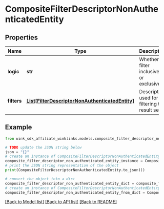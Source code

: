 # CompositeFilterDescriptorNonAuthenticatedEntity


## Properties

Name | Type | Description | Notes
------------ | ------------- | ------------- | -------------
**logic** | **str** | Whether to filter inclusively or exclusively | [optional] 
**filters** | [**List[FilterDescriptorNonAuthenticatedEntity]**](FilterDescriptorNonAuthenticatedEntity.md) | Descriptors used for filtering the result set | [optional] 

## Example

```python
from wink_sdk_affiliate_winklinks.models.composite_filter_descriptor_non_authenticated_entity import CompositeFilterDescriptorNonAuthenticatedEntity

# TODO update the JSON string below
json = "{}"
# create an instance of CompositeFilterDescriptorNonAuthenticatedEntity from a JSON string
composite_filter_descriptor_non_authenticated_entity_instance = CompositeFilterDescriptorNonAuthenticatedEntity.from_json(json)
# print the JSON string representation of the object
print(CompositeFilterDescriptorNonAuthenticatedEntity.to_json())

# convert the object into a dict
composite_filter_descriptor_non_authenticated_entity_dict = composite_filter_descriptor_non_authenticated_entity_instance.to_dict()
# create an instance of CompositeFilterDescriptorNonAuthenticatedEntity from a dict
composite_filter_descriptor_non_authenticated_entity_from_dict = CompositeFilterDescriptorNonAuthenticatedEntity.from_dict(composite_filter_descriptor_non_authenticated_entity_dict)
```
[[Back to Model list]](../README.md#documentation-for-models) [[Back to API list]](../README.md#documentation-for-api-endpoints) [[Back to README]](../README.md)


